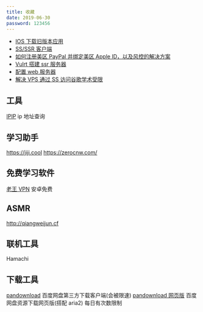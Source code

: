 ```yaml
---
title: 收藏
date: 2019-06-30
password: 123456
---
```


- [IOS 下载旧版本应用](IOS下载旧版本应用)
- [SS/SSR 客户端](SS与SSR)
- [如何注册美区 PayPal 并绑定美区 Apple ID，以及风控的解决方案](注册美区PayPal并绑定美区AppleID)
- [Vulrt 搭建 ssr 服务器](vulrt搭建ssr服务器)
- [配置 web 服务器](配置web服务器)
- [解决 VPS 通过 SS 访问谷歌学术受限](解决VPS通过SS访问谷歌学术受限)

## 工具

[IPIP](https://www.ipip.net/ip.html) ip 地址查询

## 学习助手

https://jiji.cool
https://zerocnw.com/

## 免费学习软件

[老王 VPN]() 安卓免费

## ASMR

http://qiangweijun.cf

## 联机工具

Hamachi

## 下载工具

[pandownload](https://pandownload.com/) 百度网盘第三方下载客户端(会被限速)
[pandownload 网页版](https://www.baiduwp.com/) 百度网盘资源下载网页版(搭配 aria2) 每日有次数限制
